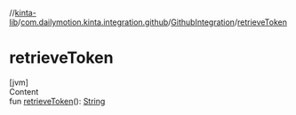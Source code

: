 //[kinta-lib](../../../index.md)/[com.dailymotion.kinta.integration.github](../index.md)/[GithubIntegration](index.md)/[retrieveToken](retrieve-token.md)



# retrieveToken  
[jvm]  
Content  
fun [retrieveToken](retrieve-token.md)(): [String](https://kotlinlang.org/api/latest/jvm/stdlib/kotlin/-string/index.html)  



